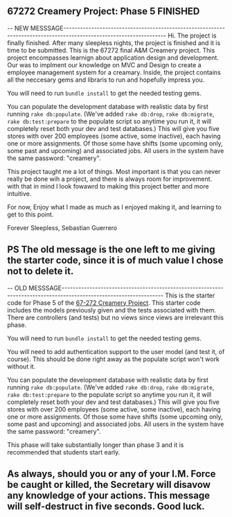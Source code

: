 67272 Creamery Project: Phase 5 FINISHED
----------------------------------------------------------------------------------------------------------------------------------

-- NEW MESSSAGE-------------------------------------------------------------------------------------------------------------------
Hi. The project is finally finished. After many sleepless nights, the project is finished and it is time to be submitted. This is the 67272 final A&M Creamery project. This project encompasses learnign about application design and development. Our was to implment our knowledge on MVC and Design to create a employee management system for a creamary. Inside, the project contains all the neccesary gems and libraris to run and hopefully impress you.

You will need to run `bundle install` to get the needed testing gems.  

You can populate the development database with realistic data by first running `rake db:populate`.  (We've added `rake db:drop`, `rake db:migrate`, `rake db:test:prepare` to the populate script so anytime you run it, it will completely reset both your dev and test databases.) This will give you five stores with over 200 employees (some active, some inactive), each having one or more assignments.  Of those some have shifts (some upcoming only, some past and upcoming) and associated jobs.  All users in the system have the same password: "creamery".

This project taught me a lot of things. Most important is that you can never really be done wih a project, and there is always room for improvement. with that in  mind I look fowawrd to making this project better and more intuitive.

For now, Enjoy what I made as much as I enjoyed making it, and learning to get to this point. 

Forever Sleepless,
Sebastian Guerrero

PS The old message is the one left to me giving the starter code, since it is of much value I chose not to delete it.
---------------------------------------------------------------------------------------------------------------------------------


-- OLD MESSSAGE------------------------------------------------------------------------------------------------------------------
This is the starter code for Phase 5 of the [67-272 Creamery Project](http://67272.cmuis.net/projects).  This starter code includes the models previously given and the tests associated with them.  There are controllers (and tests) but no views since views are irrelevant this phase.

You will need to run `bundle install` to get the needed testing gems.  

You will need to add authentication support to the user model (and test it, of course).  This should be done right away as the populate script won't work without it.

You can populate the development database with realistic data by first running `rake db:populate`.  (We've added `rake db:drop`, `rake db:migrate`, `rake db:test:prepare` to the populate script so anytime you run it, it will completely reset both your dev and test databases.) This will give you five stores with over 200 employees (some active, some inactive), each having one or more assignments.  Of those some have shifts (some upcoming only, some past and upcoming) and associated jobs.  All users in the system have the same password: "creamery".

This phase will take substantially longer than phase 3 and it is recommended that students start early.  

As always, should you or any of your I.M. Force be caught or killed, the Secretary will disavow any knowledge of your actions.  This message will self-destruct in five seconds. Good luck.
------------------------------------------------------------------------------------------------------------------------------
